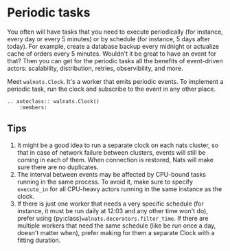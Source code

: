 # Periodic tasks

You often will have tasks that you need to execute periodically (for instance, every day or every 5 minutes) or by schedule (for instance, 5 days after today). For example, create a database backup every midnight or actualize cache of orders every 5 minutes. Wouldn't it be great to have an event for that? Then you can get for the periodic tasks all the benefits of event-driven actors: scalability, distribution, retries, observibility, and more.

Meet `walnats.Clock`. It's a worker that emits periodic events. To implement a periodic task, run the clock and subscribe to the event in any other place.

```{eval-rst}
.. autoclass:: walnats.Clock()
    :members:
```

## Tips

1. It might be a good idea to run a separate clock on each nats cluster, so that in case of network failure between clusters, events will still be coming in each of them. When connection is restored, Nats will make sure there are no duplicates.
1. The interval between events may be affected by CPU-bound tasks running in the same process. To avoid it, make sure to specify `execute_in` for all CPU-heavy actors running in the same instance as the clock.
1. If there is just one worker that needs a very specific schedule (for instance, it must be run daily at 12:03 and any other time won't do), prefer using {py:class}`walnats.decorators.filter_time`. If there are multiple workers that need the same schedule (like be run once a day, doesn't matter when), prefer making for them a separate Clock with a fitting duration.
